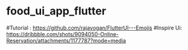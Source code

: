 # food_ui_app_flutter

#Tutorial : https://github.com/rajayogan/FlutterUI---Emojis
#Inspire Ui: https://dribbble.com/shots/9094050-Online-Reservation/attachments/1177787?mode=media